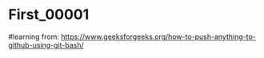 # First_00001
#learning from:
https://www.geeksforgeeks.org/how-to-push-anything-to-github-using-git-bash/
